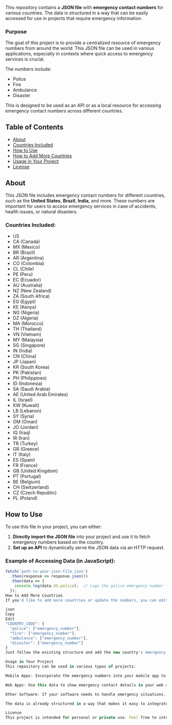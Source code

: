 This repository contains a **JSON file** with **emergency contact numbers** for various countries. The data is structured in a way that can be easily accessed for use in projects that require emergency information.

### Purpose

The goal of this project is to provide a centralized resource of emergency numbers from around the world. This JSON file can be used in various applications, especially in contexts where quick access to emergency services is crucial.

The numbers include:
- Police
- Fire
- Ambulance
- Disaster

This is designed to be used as an API or as a local resource for accessing emergency contact numbers across different countries.

## Table of Contents
- [About](#about)
- [Countries Included](#countries-included)
- [How to Use](#how-to-use)
- [How to Add More Countries](#how-to-add-more-countries)
- [Usage in Your Project](#usage-in-your-project)
- [License](#license)

## About

This JSON file includes emergency contact numbers for different countries, such as the **United States**, **Brazil**, **India**, and more. These numbers are important for users to access emergency services in case of accidents, health issues, or natural disasters.

### Countries Included:
- US
- CA (Canada)
- MX (Mexico)
- BR (Brazil)
- AR (Argentina)
- CO (Colombia)
- CL (Chile)
- PE (Peru)
- EC (Ecuador)
- AU (Australia)
- NZ (New Zealand)
- ZA (South Africa)
- EG (Egypt)
- KE (Kenya)
- NG (Nigeria)
- DZ (Algeria)
- MA (Morocco)
- TH (Thailand)
- VN (Vietnam)
- MY (Malaysia)
- SG (Singapore)
- IN (India)
- CN (China)
- JP (Japan)
- KR (South Korea)
- PK (Pakistan)
- PH (Philippines)
- ID (Indonesia)
- SA (Saudi Arabia)
- AE (United Arab Emirates)
- IL (Israel)
- KW (Kuwait)
- LB (Lebanon)
- SY (Syria)
- OM (Oman)
- JO (Jordan)
- IQ (Iraq)
- IR (Iran)
- TR (Turkey)
- GR (Greece)
- IT (Italy)
- ES (Spain)
- FR (France)
- GB (United Kingdom)
- PT (Portugal)
- BE (Belgium)
- CH (Switzerland)
- CZ (Czech Republic)
- PL (Poland)

## How to Use

To use this file in your project, you can either:
1. **Directly import the JSON file** into your project and use it to fetch emergency numbers based on the country.
2. **Set up an API** to dynamically serve the JSON data via an HTTP request.

### Example of Accessing Data (in JavaScript):
```javascript
fetch('path-to-your-json-file.json')
  .then(response => response.json())
  .then(data => {
    console.log(data.US.police);  // Logs the police emergency number for the US
  });
How to Add More Countries
If you'd like to add more countries or update the numbers, you can edit the JSON file directly. Here’s the format:

json
Copy
Edit
"COUNTRY_CODE": {
  "police": ["emergency_number"],
  "fire": ["emergency_number"],
  "ambulance": ["emergency_number"],
  "disaster": ["emergency_number"]
}
Just follow the existing structure and add the new country's emergency numbers. After editing, simply commit the changes to the repository.

Usage in Your Project
This repository can be used in various types of projects:

Mobile Apps: Incorporate the emergency numbers into your mobile app to allow users to quickly access emergency services.

Web Apps: Use this data to show emergency contact details in your web application.

Other Software: If your software needs to handle emergency situations, you can integrate this data.

The data is already structured in a way that makes it easy to integrate into any programming language or framework.

License
This project is intended for personal or private use. Feel free to integrate it into your projects, but please do not distribute it for commercial purposes unless permission is granted.


